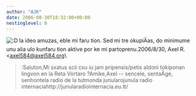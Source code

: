 ```yaml
---
author: "AJK"
date: 2006-08-30T18:32:00+00:00
nestinglevel: 0
---
```

![:D](images/smilies/icon_e_biggrin.gif "Very Happy") la ideo amuzas, eble mi faru tion. Sed mi tre okupiÄas, do minimume unu alia ulo kunfaru tion aktive por ke mi partoprenu.2006/8/30, Axel R. <[axel584@axel584.org](mailto://axel584@axel584.org)\
>:Saluton,Mi sxatus scii cxu iu jam pripensis/petis aldoni tokiponan lingvon en la Reta Vortaro ?Amike,Axel --
 sencele, sentaÅ­ge, senhontela radio de la tutmonda junularojunula radio internaciahttp://junularadiointernacia.eu.tt/